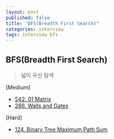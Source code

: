 ```yaml
---
layout: post
published: false
title: "BFS(Breadth First Search)"
categories: interview
tags: interview bfs
---
```


## BFS(Breadth First Search)
> 넓이 우선 탐색

[Medium]
- [542. 01 Matrix](https://leetcode.com/problems/01-matrix/)
- [286. Walls and Gates](https://leetcode.com/problems/walls-and-gates/)

[Hard]
- [124. Binary Tree Maximum Path Sum](https://leetcode.com/problems/binary-tree-maximum-path-sum/)